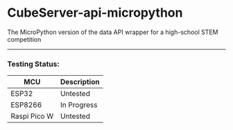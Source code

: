 # CubeServer-api-micropython
The MicroPython version of the data API wrapper for a high-school STEM competition


-------------------------------------------------------------------


### Testing Status:
| MCU         | Description |
| ----------- | ----------- |
| ESP32       | Untested    |
| ESP8266     | In Progress |
| Raspi Pico W| Untested    |
